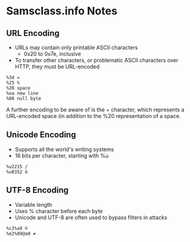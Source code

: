 # Samsclass.info Notes

## URL Encoding
- URLs may contain only printable ASCII characters
  - 0x20 to 0x7e, inclusive
- To transfer other characters, or problematic ASCII characters over HTTP, they must be URL-encoded
```
%3d =
%25 %
%20 space
%oa new line
%00 null byte
```

A further encoding to be aware of is the + character, which represents a URL-encoded space (in addition to the %20 representation of a space.



## Unicode Encoding
- Supports all the world's writing systems
- 16 bits per character, starting with %u

```
%u2215 /
%u8352 é
```

## UTF-8 Encoding
- Variable length
- Uses % character before each byte
- Unicode and UTF-8 are often used to bypass filters in attacks

```
%c2%a9 ©
%e2%89@a0 ≠
```
